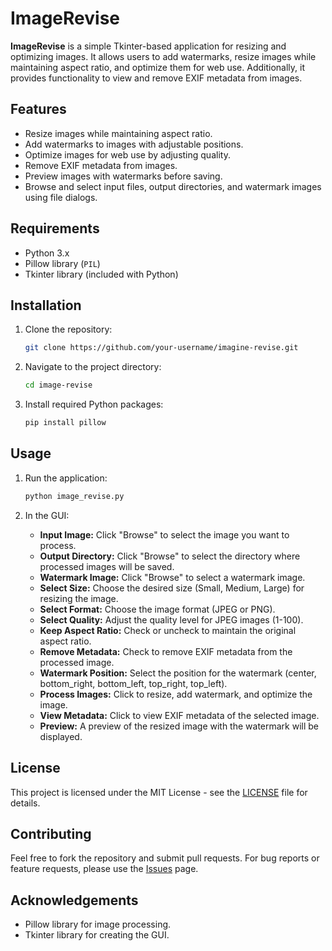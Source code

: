 # ImageRevise

**ImageRevise** is a simple Tkinter-based application for resizing and optimizing images. It allows users to add watermarks, resize images while maintaining aspect ratio, and optimize them for web use. Additionally, it provides functionality to view and remove EXIF metadata from images.

## Features

- Resize images while maintaining aspect ratio.
- Add watermarks to images with adjustable positions.
- Optimize images for web use by adjusting quality.
- Remove EXIF metadata from images.
- Preview images with watermarks before saving.
- Browse and select input files, output directories, and watermark images using file dialogs.

## Requirements

- Python 3.x
- Pillow library (`PIL`)
- Tkinter library (included with Python)

## Installation

1. Clone the repository:

    ```bash
    git clone https://github.com/your-username/imagine-revise.git
    ```

2. Navigate to the project directory:

    ```bash
    cd image-revise
    ```

3. Install required Python packages:

    ```bash
    pip install pillow
    ```

## Usage

1. Run the application:

    ```bash
    python image_revise.py
    ```

2. In the GUI:
    - **Input Image:** Click "Browse" to select the image you want to process.
    - **Output Directory:** Click "Browse" to select the directory where processed images will be saved.
    - **Watermark Image:** Click "Browse" to select a watermark image.
    - **Select Size:** Choose the desired size (Small, Medium, Large) for resizing the image.
    - **Select Format:** Choose the image format (JPEG or PNG).
    - **Select Quality:** Adjust the quality level for JPEG images (1-100).
    - **Keep Aspect Ratio:** Check or uncheck to maintain the original aspect ratio.
    - **Remove Metadata:** Check to remove EXIF metadata from the processed image.
    - **Watermark Position:** Select the position for the watermark (center, bottom_right, bottom_left, top_right, top_left).
    - **Process Images:** Click to resize, add watermark, and optimize the image.
    - **View Metadata:** Click to view EXIF metadata of the selected image.
    - **Preview:** A preview of the resized image with the watermark will be displayed.

## License

This project is licensed under the MIT License - see the [LICENSE](LICENSE) file for details.

## Contributing

Feel free to fork the repository and submit pull requests. For bug reports or feature requests, please use the [Issues](https://github.com/Thymester/imagerevise/issues) page.

## Acknowledgements

- Pillow library for image processing.
- Tkinter library for creating the GUI.
